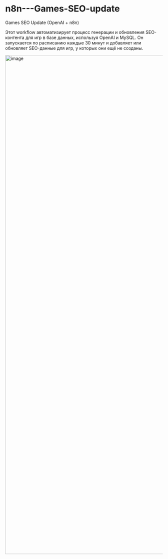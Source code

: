 # n8n---Games-SEO-update
Games SEO Update (OpenAI + n8n)

Этот workflow автоматизирует процесс генерации и обновления SEO-контента для игр в базе данных, используя OpenAI и MySQL.
Он запускается по расписанию каждые 30 минут и добавляет или обновляет SEO-данные для игр, у которых они ещё не созданы.

<img width="2929" height="1598" alt="image" src="https://github.com/user-attachments/assets/19108149-4542-4536-8f32-96cb15b95ad9" />

